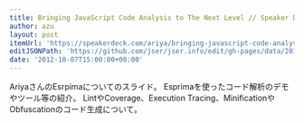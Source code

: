 ```yaml
---
title: Bringing JavaScript Code Analysis to The Next Level // Speaker Deck
author: azu
layout: post
itemUrl: 'https://speakerdeck.com/ariya/bringing-javascript-code-analysis-to-the-next-level'
editJSONPath: 'https://github.com/jser/jser.info/edit/gh-pages/data/2012/10/index.json'
date: '2012-10-07T15:00:00+00:00'
---
```

AriyaさんのEsrpimaについてのスライド。
Esprimaを使ったコード解析のデモやツール等の紹介。
LintやCoverage、Execution Tracing、MinificationやObfuscationのコード生成について。
